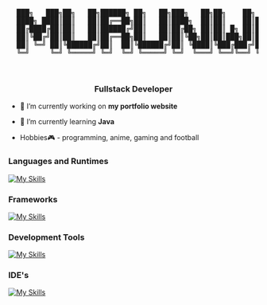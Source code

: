   <pre>

  ███╗   ███╗██╗   ██╗██████╗ ██╗   ██╗███╗   ██╗██╗    ██╗ █████╗ 
  ████╗ ████║██║   ██║██╔══██╗██║   ██║████╗  ██║██║    ██║██╔══██╗
  ██╔████╔██║██║   ██║██████╔╝██║   ██║██╔██╗ ██║██║ █╗ ██║███████║
  ██║╚██╔╝██║██║   ██║██╔══██╗██║   ██║██║╚██╗██║██║███╗██║██╔══██║
  ██║ ╚═╝ ██║╚██████╔╝██║  ██║╚██████╔╝██║ ╚████║╚███╔███╔╝██║  ██║
  ╚═╝     ╚═╝ ╚═════╝ ╚═╝  ╚═╝ ╚═════╝ ╚═╝  ╚═══╝ ╚══╝╚══╝ ╚═╝  ╚═╝
                                                                   
  </pre>
<h3 align="center">Fullstack Developer</h3>

- 🔭 I’m currently working on **my portfolio website**

- 🌱 I’m currently learning **Java**

- Hobbies🎮 - programming, anime, gaming and football



### Languages and Runtimes
[![My Skills](https://skillicons.dev/icons?i=cs,java,js,ts,html,css,nodejs)](https://skillicons.dev)

### Frameworks
[![My Skills](https://skillicons.dev/icons?i=dotnet,spring,express,tailwind,react,nextjs)](https://skillicons.dev)

### Development Tools
[![My Skills](https://skillicons.dev/icons?i=github,git,postman,postgres,mongodb)](https://skillicons.dev)

### IDE's
[![My Skills](https://skillicons.dev/icons?i=vscode,visualstudio,idea,rider)](https://skillicons.dev)

